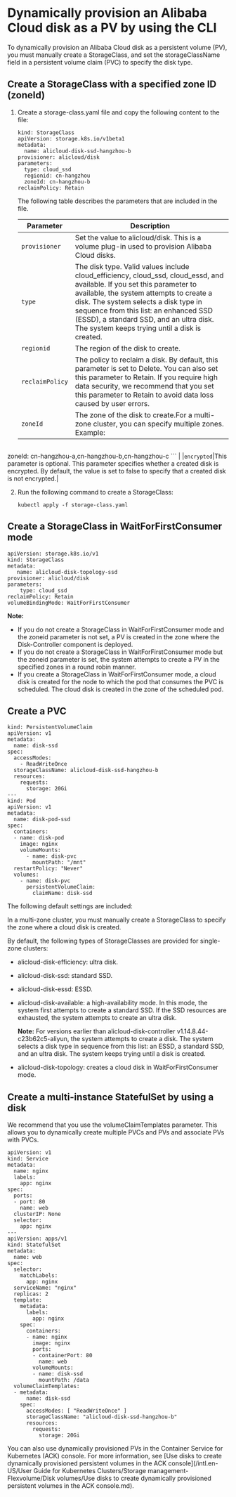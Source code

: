 # Dynamically provision an Alibaba Cloud disk as a PV by using the CLI

To dynamically provision an Alibaba Cloud disk as a persistent volume \(PV\), you must manually create a StorageClass, and set the storageClassName field in a persistent volume claim \(PVC\) to specify the disk type.

## Create a StorageClass with a specified zone ID \(zoneId\)

1.  Create a storage-class.yaml file and copy the following content to the file:

    ```
    kind: StorageClass
    apiVersion: storage.k8s.io/v1beta1
    metadata:
      name: alicloud-disk-ssd-hangzhou-b
    provisioner: alicloud/disk
    parameters:
      type: cloud_ssd
      regionid: cn-hangzhou
      zoneId: cn-hangzhou-b
    reclaimPolicy: Retain
    ```

    The following table describes the parameters that are included in the file.

    |Parameter|Description|
    |---------|-----------|
    |`provisioner`|Set the value to alicloud/disk. This is a volume plug-in used to provision Alibaba Cloud disks.|
    |`type`|The disk type. Valid values include cloud\_efficiency, cloud\_ssd, cloud\_essd, and available. If you set this parameter to available, the system attempts to create a disk. The system selects a disk type in sequence from this list: an enhanced SSD \(ESSD\), a standard SSD, and an ultra disk. The system keeps trying until a disk is created.|
    |`regionid`|The region of the disk to create.|
    |`reclaimPolicy`|The policy to reclaim a disk. By default, this parameter is set to Delete. You can also set this parameter to Retain. If you require high data security, we recommend that you set this parameter to Retain to avoid data loss caused by user errors.|
    |`zoneId`|The zone of the disk to create.For a multi-zone cluster, you can specify multiple zones. Example:

    ```
zoneId: cn-hangzhou-a,cn-hangzhou-b,cn-hangzhou-c
    ``` |
    |`encrypted`|This parameter is optional. This parameter specifies whether a created disk is encrypted. By default, the value is set to false to specify that a created disk is not encrypted.|

2.  Run the following command to create a StorageClass:

    ```
    kubectl apply -f storage-class.yaml
    ```


## Create a StorageClass in WaitForFirstConsumer mode

```
apiVersion: storage.k8s.io/v1
kind: StorageClass
metadata:
   name: alicloud-disk-topology-ssd
provisioner: alicloud/disk
parameters:
    type: cloud_ssd
reclaimPolicy: Retain
volumeBindingMode: WaitForFirstConsumer
```

**Note:**

-   If you do not create a StorageClass in WaitForFirstConsumer mode and the zoneid parameter is not set, a PV is created in the zone where the Disk-Controller component is deployed.
-   If you do not create a StorageClass in WaitForFirstConsumer mode but the zoneid parameter is set, the system attempts to create a PV in the specified zones in a round robin manner.
-   If you create a StorageClass in WaitForFirstConsumer mode, a cloud disk is created for the node to which the pod that consumes the PVC is scheduled. The cloud disk is created in the zone of the scheduled pod.

## Create a PVC

```
kind: PersistentVolumeClaim
apiVersion: v1
metadata:
  name: disk-ssd
spec:
  accessModes:
    - ReadWriteOnce
  storageClassName: alicloud-disk-ssd-hangzhou-b
  resources:
    requests:
      storage: 20Gi
---
kind: Pod
apiVersion: v1
metadata:
  name: disk-pod-ssd
spec:
  containers:
  - name: disk-pod
    image: nginx
    volumeMounts:
      - name: disk-pvc
        mountPath: "/mnt"
  restartPolicy: "Never"
  volumes:
    - name: disk-pvc
      persistentVolumeClaim:
        claimName: disk-ssd
```

The following default settings are included:

In a multi-zone cluster, you must manually create a StorageClass to specify the zone where a cloud disk is created.

By default, the following types of StorageClasses are provided for single-zone clusters:

-   alicloud-disk-efficiency: ultra disk.
-   alicloud-disk-ssd: standard SSD.
-   alicloud-disk-essd: ESSD.
-   alicloud-disk-available: a high-availability mode. In this mode, the system first attempts to create a standard SSD. If the SSD resources are exhausted, the system attempts to create an ultra disk.

    **Note:** For versions earlier than alicloud-disk-controller v1.14.8.44-c23b62c5-aliyun, the system attempts to create a disk. The system selects a disk type in sequence from this list: an ESSD, a standard SSD, and an ultra disk. The system keeps trying until a disk is created.

-   alicloud-disk-topology: creates a cloud disk in WaitForFirstConsumer mode.

## Create a multi-instance StatefulSet by using a disk

We recommend that you use the volumeClaimTemplates parameter. This allows you to dynamically create multiple PVCs and PVs and associate PVs with PVCs.

```
apiVersion: v1
kind: Service
metadata:
  name: nginx
  labels:
    app: nginx
spec:
  ports:
  - port: 80
    name: web
  clusterIP: None
  selector:
    app: nginx
---
apiVersion: apps/v1
kind: StatefulSet
metadata:
  name: web
spec:
  selector:
    matchLabels:
      app: nginx
  serviceName: "nginx"
  replicas: 2
  template:
    metadata:
      labels:
        app: nginx
    spec:
      containers:
      - name: nginx
        image: nginx
        ports:
        - containerPort: 80
          name: web
        volumeMounts:
        - name: disk-ssd
          mountPath: /data
  volumeClaimTemplates:
  - metadata:
      name: disk-ssd
    spec:
      accessModes: [ "ReadWriteOnce" ]
      storageClassName: "alicloud-disk-ssd-hangzhou-b"
      resources:
        requests:
          storage: 20Gi
```

You can also use dynamically provisioned PVs in the Container Service for Kubernetes \(ACK\) console. For more information, see [Use disks to create dynamically provisioned persistent volumes in the ACK console](/intl.en-US/User Guide for Kubernetes Clusters/Storage management-Flexvolume/Disk volumes/Use disks to create dynamically provisioned persistent volumes in the ACK console.md).

